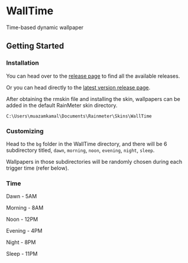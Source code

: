 # WallTime

Time-based dynamic wallpaper

## Getting Started

### Installation

You can head over to the [release page](https://github.com/EximiaStudios/WallTime/releases) to find all the available releases.

Or you can head directly to the [latest version release page](https://github.com/EximiaStudios/WallTime/releases/latest).

After obtaining the rmskin file and installing the skin, wallpapers can be added in the default RainMeter skin directory.

`C:\Users\muazamkamal\Documents\Rainmeter\Skins\WallTime`

### Customizing

Head to the `bg` folder in the WallTime directory, and there will be 6 subdirectory titled, `dawn`, `morning`, `noon`, `evening`, `night`, `sleep`.

Wallpapers in those subdirectories will be randomly chosen during each trigger time (refer below).

### Time

Dawn - 5AM

Morning - 8AM

Noon - 12PM

Evening - 4PM

Night - 8PM

Sleep - 11PM